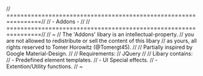 // ================================================================//
//                          - Addons -                             //
// ================================================================//
// ~
// The 'Addons' libary is an intellectual-property.
// you are not allowed to redistribute or sell the content of this libary
// as yours, all rights reserved to Tomer Horowitz (@Tomergt45).
//
// Partially inspired by Google Material-Design.
//
// Requirements:
// JQuery
//
// Libary contains:
// - Predefined element templates.
// - UI Special effects.
// - Extention/Utility functions.
// ~


